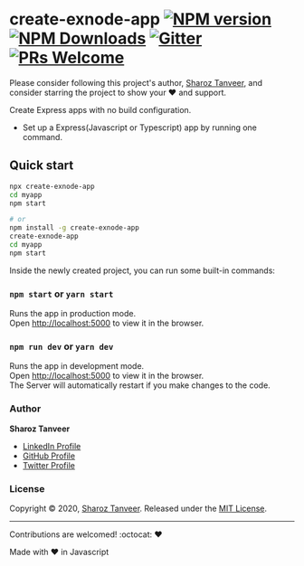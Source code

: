# create-exnode-app [![NPM version](https://img.shields.io/npm/v/create-exnode-app)](https://www.npmjs.com/package/create-exnode-app) [![NPM Downloads](https://img.shields.io/npm/dt/create-exnode-app.svg)](https://www.npmjs.com/create-exnode-app) [![Gitter](https://badges.gitter.im/SharozTanveer/community.svg)](https://gitter.im/SharozTanveer/community?utm_source=badge&utm_medium=badge&utm_campaign=pr-badge) [![PRs Welcome](https://img.shields.io/badge/PRs-welcome-green.svg)](https://github.com/ShahrozTanveer/create-exnode-app/blob/master/CONTRIBUTING.md)

Please consider following this project's author, [Sharoz Tanveer](https://github.com/ShahrozTanveer), and consider starring the project to show your :heart: and support.

Create Express apps with no build configuration.

- Set up a Express(Javascript or Typescript) app by running one command.

## Quick start

```sh
npx create-exnode-app
cd myapp
npm start

# or
npm install -g create-exnode-app
create-exnode-app
cd myapp
npm start
```

Inside the newly created project, you can run some built-in commands:

### `npm start` or `yarn start`

Runs the app in production mode.<br>
Open [http://localhost:5000](http://localhost:5000) to view it in the browser.

### `npm run dev` or `yarn dev`

Runs the app in development mode.<br>
Open [http://localhost:5000](http://localhost:5000) to view it in the browser.<br>
The Server will automatically restart if you make changes to the code.

### Author

**Sharoz Tanveer**

- [LinkedIn Profile](https://www.linkedin.com/in/sharoztanveer/)
- [GitHub Profile](https://github.com/ShahrozTanveer)
- [Twitter Profile](https://twitter.com/saadtanveer3121)

### License

Copyright © 2020, [Sharoz Tanveer](https://github.com/ShahrozTanveer).
Released under the [MIT License](LICENSE).

---

Contributions are welcomed! :octocat: :heart:

Made with :heart: in Javascript
